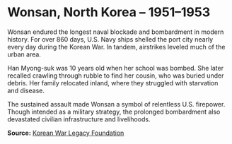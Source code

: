 # Wonsan, North Korea – 1951–1953

Wonsan endured the longest naval blockade and bombardment in modern history. For over 860 days, U.S. Navy ships shelled the port city nearly every day during the Korean War. In tandem, airstrikes leveled much of the urban area.

Han Myong-suk was 10 years old when her school was bombed. She later recalled crawling through rubble to find her cousin, who was buried under debris. Her family relocated inland, where they struggled with starvation and disease.

The sustained assault made Wonsan a symbol of relentless U.S. firepower. Though intended as a military strategy, the prolonged bombardment also devastated civilian infrastructure and livelihoods.

**Source:** [Korean War Legacy Foundation](https://koreanwarlegacy.org)